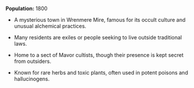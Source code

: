 **Population:** 1800
- A mysterious town in Wrenmere Mire, famous for its occult culture and unusual alchemical practices.

- Many residents are exiles or people seeking to live outside traditional laws.

- Home to a sect of Mavor cultists, though their presence is kept secret from outsiders.
  
- Known for rare herbs and toxic plants, often used in potent poisons and hallucinogens.